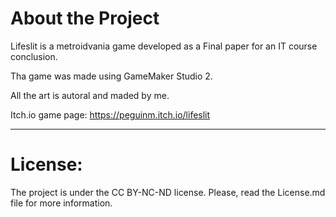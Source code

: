 <h1>About the Project</h1>

Lifeslit is a metroidvania game developed as a Final paper for an IT course conclusion.

Tha game was made using GameMaker Studio 2.

All the art is autoral and maded by me.

Itch.io game page: https://peguinm.itch.io/lifeslit

<hr>

<h1>License:</h1>

The project is under the CC BY-NC-ND license.
Please, read the License.md file for more information.

